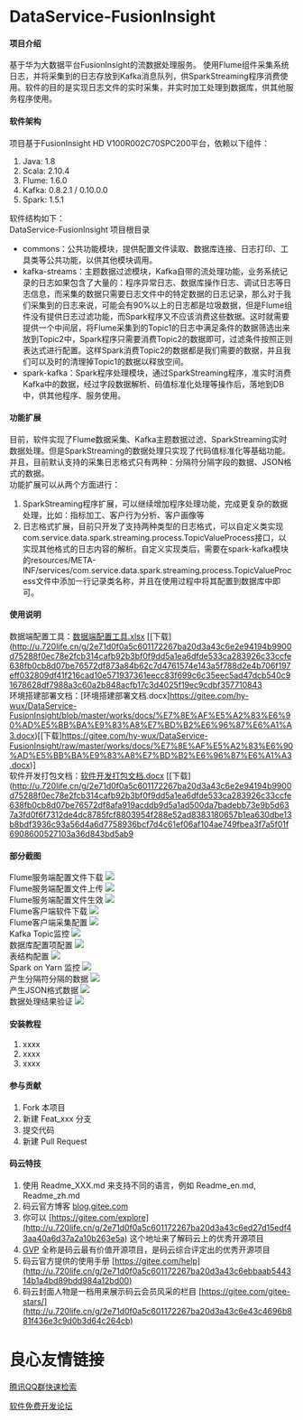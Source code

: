 # DataService-FusionInsight

#### 项目介绍
基于华为大数据平台FusionInsight的流数据处理服务。
使用Flume组件采集系统日志，并将采集到的日志存放到Kafka消息队列，供SparkStreaming程序消费使用。软件的目的是实现日志文件的实时采集，并实时加工处理到数据库，供其他服务程序使用。

#### 软件架构
项目基于FusionInsight HD V100R002C70SPC200平台，依赖以下组件：  
1. Java: 1.8  
2. Scala: 2.10.4
3. Flume: 1.6.0
4. Kafka: 0.8.2.1 / 0.10.0.0
5. Spark: 1.5.1

软件结构如下：  
DataService-FusionInsight 项目根目录  
+ commons：公共功能模块，提供配置文件读取、数据库连接、日志打印、工具类等公共功能，以供其他模块调用。  
+ kafka-streams：主题数据过滤模块，Kafka自带的流处理功能，业务系统记录的日志如果包含了大量的：程序异常日志、数据库操作日志、调试日志等日志信息，而采集的数据只需要日志文件中的特定数据的日志记录，那么对于我们采集到的日志来说，可能会有90%以上的日志都是垃圾数据，但是Flume组件没有提供日志过滤功能，而Spark程序又不应该消费这些数据。这时就需要提供一个中间层，将Flume采集到的Topic1的日志中满足条件的数据筛选出来放到Topic2中，Spark程序只需要消费Topic2的数据即可，过滤条件按照正则表达式进行配置。这样Spark消费Topic2的数据都是我们需要的数据，并且我们可以及时的清理掉Topic1的数据以释放空间。
+ spark-kafka：Spark程序处理模块，通过SparkStreaming程序，准实时消费Kafka中的数据，经过字段数据解析、码值标准化处理等操作后，落地到DB中，供其他程序、服务使用。

#### 功能扩展
目前，软件实现了Flume数据采集、Kafka主题数据过滤、SparkStreaming实时数据处理。但是SparkStreaming的数据处理只实现了代码值标准化等基础功能。并且，目前默认支持的采集日志格式只有两种：分隔符分隔字段的数据、JSON格式的数据。  
功能扩展可以从两个方面进行：
1. SparkStreaming程序扩展，可以继续增加程序处理功能，完成更复杂的数据处理，比如：指标加工、客户行为分析、客户画像等
2. 日志格式扩展，目前只开发了支持两种类型的日志格式，可以自定义类实现com.service.data.spark.streaming.process.TopicValueProcess接口，以实现其他格式的日志内容的解析。自定义实现类后，需要在spark-kafka模块的resources/META-INF/services/com.service.data.spark.streaming.process.TopicValueProcess文件中添加一行记录类名称，并且在使用过程中将其配置到数据库中即可。

#### 使用说明
数据端配置工具：[数据端配置工具.xlsx](http://u.720life.cn/g/2e71d0f0a5c601172267ba20d3a43c6e2e94194b9900d75288f0ec78e2fcb314cafb92b3bf0f9dd5a1ea6dfde533ca28fe3dea76651313456e7d4120f8fd1103f15e95f592fdfba5af6613280f09fad6a728f4992e22b6c927f3bb57df91a46923e7e0522f195fca873cc88f13f1ca019af8020c3a6aff3d99620ff7404f48e248101cc6b9ea3264781f2c8f970fdeee)  [[下载](http://u.720life.cn/g/2e71d0f0a5c601172267ba20d3a43c6e2e94194b9900d75288f0ec78e2fcb314cafb92b3bf0f9dd5a1ea6dfde533ca283926c33ccfe638fb0cb8d07be76572df873a84b62c7d4761574e143a5f788d2e4b706f197eff032809df41f216cad10e571937361eecc83f699c6c35eec5ad47dcb540c91678628df7988a3c60a2b848acfb17c3d4025f19ec9cdbf357710843   
环境搭建部署文档：[环境搭建部署文档.docx]https://gitee.com/hy-wux/DataService-FusionInsight/blob/master/works/docs/%E7%8E%AF%E5%A2%83%E6%90%AD%E5%BB%BA%E9%83%A8%E7%BD%B2%E6%96%87%E6%A1%A3.docx)[[下载]https://gitee.com/hy-wux/DataService-FusionInsight/raw/master/works/docs/%E7%8E%AF%E5%A2%83%E6%90%AD%E5%BB%BA%E9%83%A8%E7%BD%B2%E6%96%87%E6%A1%A3.docx)]  
软件开发打包文档：[软件开发打包文档.docx](http://u.720life.cn/g/2e71d0f0a5c601172267ba20d3a43c6e2e94194b9900d75288f0ec78e2fcb314cafb92b3bf0f9dd5a1ea6dfde533ca28fe3dea76651313456e7d4120f8fd11035cff2c98b179e023323c6d45fdeabc79ac20a91a6acf7d33a4d4a0683e7feeac8c843bb4eec5d67cb65294b181809425ae60827746bddd6e194d190768f9a46db1c7d5f2c0aab988745dd7af053a3911a8da4da8b566e8226c6d5c58204ae44d)  [[下载](http://u.720life.cn/g/2e71d0f0a5c601172267ba20d3a43c6e2e94194b9900d75288f0ec78e2fcb314cafb92b3bf0f9dd5a1ea6dfde533ca283926c33ccfe638fb0cb8d07be76572df8afa919acddb9d5a1ad500da7badebb73e9b5d637a3fd0f6f7312de4dc8785fcf8803954f288e52ad8383180657b1ea630dbe13b8bdf3936c93a56d4a6d7758936bcf7d4c61ef06af104ae749fbea3f7a5f01f6908600527103a36d843bd5ab9   

#### 部分截图
Flume服务端配置文件下载
![](https://gitee.com/hy-wux/DataService-FusionInsight/raw/master/works/images/007.png)  
Flume服务端配置文件上传
![](https://gitee.com/hy-wux/DataService-FusionInsight/raw/master/works/images/008.png)  
Flume服务端配置文件生效
![](https://gitee.com/hy-wux/DataService-FusionInsight/raw/master/works/images/012.png)  
Flume客户端软件下载
![](https://gitee.com/hy-wux/DataService-FusionInsight/raw/master/works/images/003.png)  
Flume客户端采集配置
![](https://gitee.com/hy-wux/DataService-FusionInsight/raw/master/works/images/013.png)  
Kafka Topic监控
![](https://gitee.com/hy-wux/DataService-FusionInsight/raw/master/works/images/015.png)  
数据库配置项配置
![](https://gitee.com/hy-wux/DataService-FusionInsight/raw/master/works/images/020.png)  
表结构配置
![](https://gitee.com/hy-wux/DataService-FusionInsight/raw/master/works/images/022.png)  
Spark on Yarn 监控
![](https://gitee.com/hy-wux/DataService-FusionInsight/raw/master/works/images/019.png)  
产生分隔符分隔的数据
![](https://gitee.com/hy-wux/DataService-FusionInsight/raw/master/works/images/024.png)  
产生JSON格式数据
![](https://gitee.com/hy-wux/DataService-FusionInsight/raw/master/works/images/025.png)  
数据处理结果验证
![](https://gitee.com/hy-wux/DataService-FusionInsight/raw/master/works/images/026.png)  

#### 安装教程

1. xxxx
2. xxxx
3. xxxx

#### 参与贡献

1. Fork 本项目
2. 新建 Feat_xxx 分支
3. 提交代码
4. 新建 Pull Request


#### 码云特技

1. 使用 Readme\_XXX.md 来支持不同的语言，例如 Readme\_en.md, Readme\_zh.md
2. 码云官方博客 [blog.gitee.com](http://u.720life.cn/g/4d9d51ba66eeb41dfb9759648c593bf554785fd0e6ab49d2f13e98afcb69bbc7) 
3. 你可以 [https://gitee.com/explore](http://u.720life.cn/g/2e71d0f0a5c601172267ba20d3a43c6ed27d15edf43aa40a6d37a2a10b263e5a)  这个地址来了解码云上的优秀开源项目
4. [GVP](http://u.720life.cn/g/2e71d0f0a5c601172267ba20d3a43c6eb5ad9b84ebe402667383e4a11c785b2d)  全称是码云最有价值开源项目，是码云综合评定出的优秀开源项目
5. 码云官方提供的使用手册 [https://gitee.com/help](http://u.720life.cn/g/2e71d0f0a5c601172267ba20d3a43c6ebbaab544314b1a4bd89bdd984a12bd00) 
6. 码云封面人物是一档用来展示码云会员风采的栏目 [https://gitee.com/gitee-stars/](http://u.720life.cn/g/2e71d0f0a5c601172267ba20d3a43c6e43c4696b881f436e3c9d0b3d64c264cb) 


 # 良心友情链接

[腾讯QQ群快速检索](http://u.720life.cn/s/8cf73f7c)

[软件免费开发论坛](http://u.720life.cn/s/bbb01dc0)
